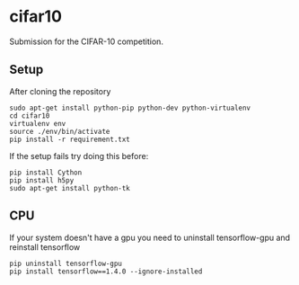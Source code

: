 # cifar10
Submission for the CIFAR-10 competition.

Setup
-------
After cloning the repository

    sudo apt-get install python-pip python-dev python-virtualenv
    cd cifar10
    virtualenv env
    source ./env/bin/activate
    pip install -r requirement.txt
    
    
If the setup fails try doing this before:

	pip install Cython
	pip install h5py 
	sudo apt-get install python-tk


CPU
---------

If your system doesn't have a gpu you need to uninstall tensorflow-gpu and
reinstall tensorflow

    pip uninstall tensorflow-gpu
    pip install tensorflow==1.4.0 --ignore-installed


